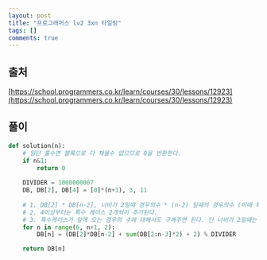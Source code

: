```yaml
---
layout: post
title: "프로그래머스 lv2 3xn 타일링"
tags: []
comments: true
---
```

## 출처
[https://school.programmers.co.kr/learn/courses/30/lessons/12923](https://school.programmers.co.kr/learn/courses/30/lessons/12923)

## 풀이
```python
def solution(n):
    # 일단 홀수면 블록으로 다 채울수 없으므로 0을 반환한다.
    if n&1:
        return 0
    
    DIVIDER = 1000000007
    DB, DB[2], DB[4] = [0]*(n+1), 3, 11
    
    # 1. DB[2] * DB[n-2], 너비가 2일때 경우의수 * (n-2) 일때의 경우의수 (이때 특수케이스가 뒤에 오는경우도 잘구해진다.)
    # 2. 4이상부터는 특수 케이스 2개씩이 추가된다.
    # 3. 특수케이스가 앞에 오는 경우의 수에 대해서도 구해주면 된다. 단 너비가 2일때는 특수케이스가 없으므로 제외한다.
    for n in range(6, n+1, 2):
        DB[n] = (DB[2]*DB[n-2] + sum(DB[2:n-3]*2) + 2) % DIVIDER 

    return DB[n]
```
